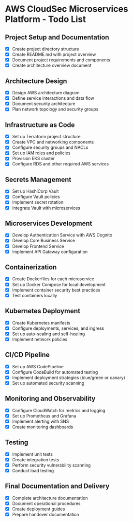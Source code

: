 # AWS CloudSec Microservices Platform - Todo List

## Project Setup and Documentation
- [x] Create project directory structure
- [x] Create README.md with project overview
- [x] Document project requirements and components
- [x] Create architecture overview document

## Architecture Design
- [x] Design AWS architecture diagram
- [x] Define service interactions and data flow
- [x] Document security architecture
- [x] Plan network topology and security groups

## Infrastructure as Code
- [x] Set up Terraform project structure
- [x] Create VPC and networking components
- [x] Configure security groups and NACLs
- [x] Set up IAM roles and policies
- [x] Provision EKS cluster
- [x] Configure RDS and other required AWS services

## Secrets Management
- [x] Set up HashiCorp Vault
- [x] Configure Vault policies
- [x] Implement secret rotation
- [x] Integrate Vault with microservices

## Microservices Development
- [x] Develop Authentication Service with AWS Cognito
- [x] Develop Core Business Service
- [x] Develop Frontend Service
- [x] Implement API Gateway configuration

## Containerization
- [x] Create Dockerfiles for each microservice
- [x] Set up Docker Compose for local development
- [x] Implement container security best practices
- [x] Test containers locally

## Kubernetes Deployment
- [x] Create Kubernetes manifests
- [x] Configure deployments, services, and ingress
- [x] Set up auto-scaling and self-healing
- [x] Implement network policies

## CI/CD Pipeline
- [x] Set up AWS CodePipeline
- [x] Configure CodeBuild for automated testing
- [x] Implement deployment strategies (blue/green or canary)
- [x] Set up automated security scanning

## Monitoring and Observability
- [x] Configure CloudWatch for metrics and logging
- [x] Set up Prometheus and Grafana
- [x] Implement alerting with SNS
- [x] Create monitoring dashboards

## Testing
- [x] Implement unit tests
- [x] Create integration tests
- [x] Perform security vulnerability scanning
- [x] Conduct load testing

## Final Documentation and Delivery
- [x] Complete architecture documentation
- [x] Document operational procedures
- [x] Create deployment guides
- [x] Prepare handover documentation
